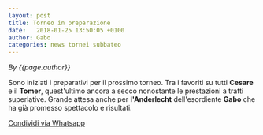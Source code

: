 ```yaml
---
layout: post
title: Torneo in preparazione
date:   2018-01-25 13:50:05 +0100
author: Gabo
categories: news tornei subbateo
---
```


*By {{page.author}}*

Sono iniziati i preparativi per il prossimo torneo. 
Tra i favoriti su tutti **Cesare** e il **Tomer**, quest'ultimo ancora a secco nonostante le prestazioni a tratti superlative.
Grande attesa anche per **l'Anderlecht** dell'esordiente **Gabo** che ha già promesso spettacolo e risultati.

<a href="whatsapp://send?text={{page.url | absolute_url}}" data-action="share/whatsapp/share">Condividi via Whatsapp</a>
